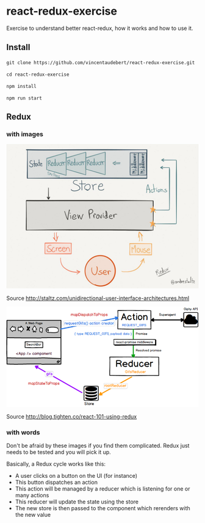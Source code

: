 # react-redux-exercise
Exercise to understand better react-redux, how it works and how to use it.

## Install

`git clone https://github.com/vincentaudebert/react-redux-exercise.git`

`cd react-redux-exercise`

`npm install`

`npm run start`

## Redux

### with images

![alt Redux image](./readme/redux1.jpg)

Source http://staltz.com/unidirectional-user-interface-architectures.html

![alt Redux image](./readme/redux2.png)

Source http://blog.tighten.co/react-101-using-redux

### with words

Don't be afraid by these images if you find them complicated.
Redux just needs to be tested and you will pick it up.

Basically, a Redux cycle works like this:
- A user clicks on a button on the UI (for instance)
- This button dispatches an action
- This action will be managed by a reducer which is listening for one or many actions
- This reducer will update the state using the store
- The new store is then passed to the component which rerenders with the new value
